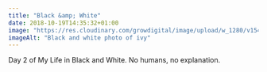 ```yaml
---
title: "Black &amp; White"
date: 2018-10-19T14:35:32+01:00
image: "https://res.cloudinary.com/growdigital/image/upload/w_1280/v1544365007/ivy-45376201482.jpg"
imageAlt: "Black and white photo of ivy"
---
```


Day 2 of My Life in Black and White. No humans, no explanation.
